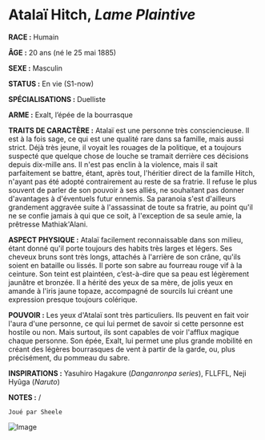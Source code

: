# Atalaï Hitch, *Lame Plaintive*

**RACE :** Humain

**ÂGE :** 20 ans (né le 25 mai 1885)

**SEXE :** Masculin

**STATUS :** En vie (S1-now)

**SPÉCIALISATIONS :** Duelliste

**ARME :** Exalt, l’épée de la bourrasque 

**TRAITS DE CARACTÈRE :** Atalaï est une personne très consciencieuse. Il est à la fois sage, ce qui est une qualité rare dans sa famille, mais aussi strict. Déjà très jeune, il voyait les rouages de la politique, et a toujours suspecté que quelque chose de louche se tramait derrière ces décisions depuis dix-mille ans. Il n'est pas enclin à la violence, mais il sait parfaitement se battre, étant, après tout, l'héritier direct de la famille Hitch, n'ayant pas été adopté contrairement au reste de sa fratrie. Il refuse le plus souvent de parler de son pouvoir à ses alliés, ne souhaitant pas donner d'avantages à d'éventuels futur ennemis. Sa paranoia s'est d'ailleurs grandement aggravée suite à l'assassinat de toute sa fratrie, au point qu'il ne se confie jamais à qui que ce soit, à l'exception de sa seule amie, la prêtresse Mathiak'Alani.

**ASPECT PHYSIQUE :** Atalaï facilement reconnaissable dans son milieu, étant donné qu'il porte toujours des habits très larges et légers. Ses cheveux bruns sont très longs, attachés à l'arrière de son crâne, qu'ils soient en bataille ou lissés. Il porte son sabre au fourreau rouge vif à la ceinture. Son teint est plaintéen, c’est-à-dire que sa peau est légèrement jaunâtre et bronzée. Il a hérité des yeux de sa mère, de jolis yeux en amande à l'iris jaune topaze, accompagné de sourcils lui créant une expression presque toujours colérique.

**POUVOIR :** Les yeux d'Atalaï sont très particuliers. Ils peuvent en fait voir l'aura d'une personne, ce qui lui permet de savoir si cette personne est hostile ou non. Mais surtout, ils sont capables de voir l'afflux magique chaque personne. Son épée, Exalt, lui permet une plus grande mobilité en créant des légères bourrasques de vent à partir de la garde, ou, plus précisément, du pommeau du sabre.

**INSPIRATIONS :** Yasuhiro Hagakure (*Danganronpa series*), FLLFFL, Neji Hyûga (*Naruto*)

**NOTES :** /

`Joué par Sheele`

![Image](https://data.enyxia.fr/images/characters/enyxiazero/atalai.jpg)


